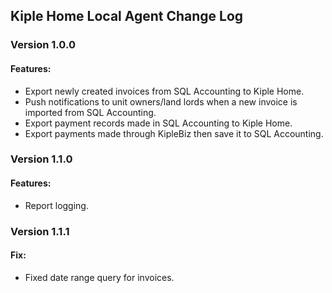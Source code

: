 ## Kiple Home Local Agent Change Log

### Version 1.0.0

#### Features:

- Export newly created invoices from SQL Accounting to Kiple Home. 
- Push notifications to unit owners/land lords when a new invoice is imported from SQL Accounting.
- Export payment records made in SQL Accounting to Kiple Home.
- Export payments made through KipleBiz then save it to SQL Accounting. 

### Version 1.1.0

#### Features:

- Report logging. 

### Version 1.1.1

#### Fix:

- Fixed date range query for invoices.